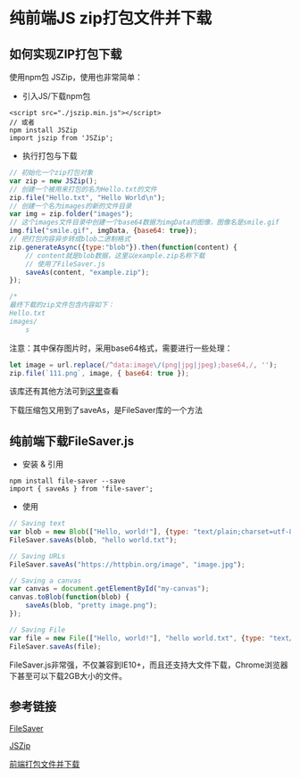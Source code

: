 # 纯前端JS zip打包文件并下载


## 如何实现ZIP打包下载

使用npm包 JSZip，使用也非常简单：

* 引入JS/下载npm包
```
<script src="./jszip.min.js"></script>
// 或者
npm install JSZip
import jszip from 'JSZip';
```

* 执行打包与下载
```js
// 初始化一个zip打包对象
var zip = new JSZip();
// 创建一个被用来打包的名为Hello.txt的文件
zip.file("Hello.txt", "Hello World\n");
// 创建一个名为images的新的文件目录
var img = zip.folder("images");
// 这个images文件目录中创建一个base64数据为imgData的图像，图像名是smile.gif
img.file("smile.gif", imgData, {base64: true});
// 把打包内容异步转成blob二进制格式
zip.generateAsync({type:"blob"}).then(function(content) {
    // content就是blob数据，这里以example.zip名称下载    
    // 使用了FileSaver.js  
    saveAs(content, "example.zip");
});

/*
最终下载的zip文件包含内容如下：
Hello.txt
images/
    s
```

注意：其中保存图片时，采用base64格式，需要进行一些处理：
```js
let image = url.replace(/^data:image\/(png|jpg|jpeg);base64,/, '');
zip.file(`111.png`, image, { base64: true });
```

该库还有其他方法可到[这里](https://stuk.github.io/jszip/)查看

下载压缩包又用到了saveAs，是FileSaver库的一个方法


## 纯前端下载FileSaver.js

* 安装 & 引用
```
npm install file-saver --save
import { saveAs } from 'file-saver';
```

* 使用
```js
// Saving text
var blob = new Blob(["Hello, world!"], {type: "text/plain;charset=utf-8"});
FileSaver.saveAs(blob, "hello world.txt");

// Saving URLs
FileSaver.saveAs("https://httpbin.org/image", "image.jpg");

// Saving a canvas
var canvas = document.getElementById("my-canvas");
canvas.toBlob(function(blob) {
    saveAs(blob, "pretty image.png");
});

// Saving File
var file = new File(["Hello, world!"], "hello world.txt", {type: "text/plain;charset=utf-8"});
FileSaver.saveAs(file);
```

FileSaver.js非常强，不仅兼容到IE10+，而且还支持大文件下载，Chrome浏览器下甚至可以下载2GB大小的文件。


## 参考链接

[FileSaver](https://www.npmjs.com/package/file-saver)

[JSZip](https://stuk.github.io/jszip/)

[前端打包文件并下载](https://www.zhangxinxu.com/wordpress/2019/08/js-zip-download/)
